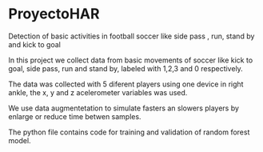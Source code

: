 # ProyectoHAR
Detection of basic activities in football soccer like side pass , run, stand by and kick to goal

In this project we collect data from basic movements of soccer like kick to goal, side pass, run and stand by, labeled with 1,2,3 and 0 respectively.

The data was collected with 5 diferent players using one device in right ankle, the x, y and z acelerometer variables was used.

We use data augmentetation to simulate fasters an slowers players by enlarge or reduce time betwen samples.

The python file contains code for training and validation of random forest model.

